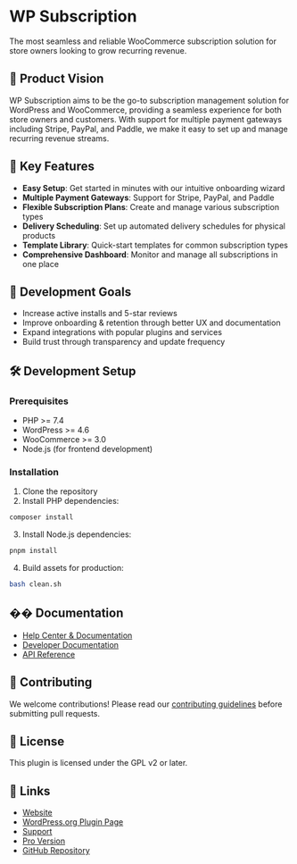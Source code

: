 # WP Subscription

The most seamless and reliable WooCommerce subscription solution for store owners looking to grow recurring revenue.

## 🎯 Product Vision

WP Subscription aims to be the go-to subscription management solution for WordPress and WooCommerce, providing a seamless experience for both store owners and customers. With support for multiple payment gateways including Stripe, PayPal, and Paddle, we make it easy to set up and manage recurring revenue streams.

## 🌟 Key Features

- **Easy Setup**: Get started in minutes with our intuitive onboarding wizard
- **Multiple Payment Gateways**: Support for Stripe, PayPal, and Paddle
- **Flexible Subscription Plans**: Create and manage various subscription types
- **Delivery Scheduling**: Set up automated delivery schedules for physical products
- **Template Library**: Quick-start templates for common subscription types
- **Comprehensive Dashboard**: Monitor and manage all subscriptions in one place

## 🧭 Development Goals

- Increase active installs and 5-star reviews
- Improve onboarding & retention through better UX and documentation
- Expand integrations with popular plugins and services
- Build trust through transparency and update frequency

## 🛠️ Development Setup

### Prerequisites

- PHP >= 7.4
- WordPress >= 4.6
- WooCommerce >= 3.0
- Node.js (for frontend development)

### Installation

1. Clone the repository
2. Install PHP dependencies:

```bash
composer install
```

3. Install Node.js dependencies:

```bash
pnpm install
```

4. Build assets for production:

```bash
bash clean.sh
```

## �� Documentation

- [Help Center & Documentation](https://docs.converslabs.com/en)
- [Developer Documentation](https://docs.converslabs.com/en)
- [API Reference](https://docs.converslabs.com/en)

## 🤝 Contributing

We welcome contributions! Please read our [contributing guidelines](https://github.com/converswp/subscription/blob/main/CONTRIBUTING.md) before submitting pull requests.

## 📄 License

This plugin is licensed under the GPL v2 or later.

## 🔗 Links

- [Website](https://wpsubscription.co)
- [WordPress.org Plugin Page](https://wordpress.org/plugins/subscription/)
- [Support](https://wpsubscription.co/contact)
- [Pro Version](https://wpsubscription.co)
- [GitHub Repository](https://github.com/converswp/subscription)
